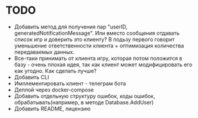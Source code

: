 # TODO

* Добавить метод для получения пар "userID, generatedNotificationMessage". Или вместо сообщения отдавать список игр и доверить это клиенту? В подьзу первого говорит уменьшение ответственности клиента + оптимизация количества передаваемых данных.
* Все-таки принимать от клиента игру, которая потом положится в базу - очень плохая идея, так как клиент может модифицировать его как угодно. Как сделать лучше?
* Добавить CLI
* Имплементировать клиент - телеграм бота
* Деплой через docker-compose
* Добавить отдельную структуру ошибок, коды ошибок, обрабатывать(например, в методе Database.AddUser)
* Добавить README, лицензию
